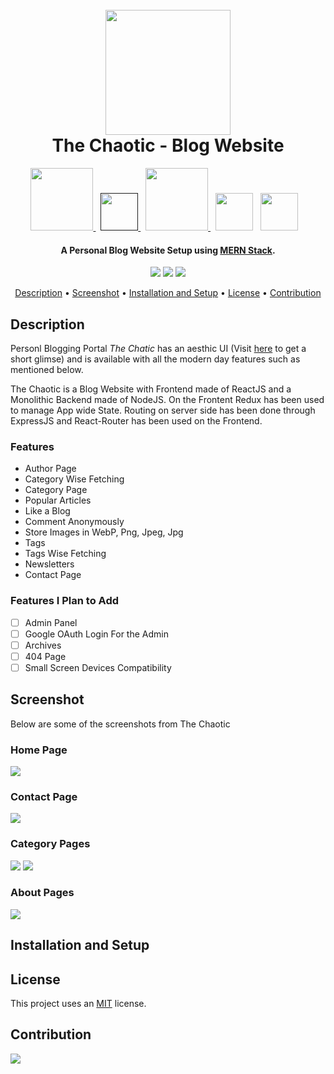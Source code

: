 <h1 align="center">
  <br>
  <a><img src="https://github.com/himakhaitan/TheChaotic/blob/main/images/Logo.png" width="200"></a>
  <br>  
  The Chaotic - Blog Website
  <br>
</h1>
<p align="center">

<a href="https://www.mongodb.com/">
<img src="https://github.com/himakhaitan/TheChaotic/blob/main/images/mongodb.png" width="100">
</a>&nbsp;
<a href="">
<img src="https://github.com/himakhaitan/TheChaotic/blob/main/images/redux.png" width="60">
</a>&nbsp;
<a href="https://expressjs.com/">
<img src="https://github.com/himakhaitan/TheChaotic/blob/main/images/expressjs.png" width="100">
</a>
&nbsp;
<a href="https://reactjs.org/"><img src="https://github.com/himakhaitan/TheChaotic/blob/main/images/reactjs.png" width="60"></a>
  &nbsp;
<a href="https://nodejs.org/en/"><img src="https://github.com/himakhaitan/TheChaotic/blob/main/images/nodejs.png" width="60"></a>
&nbsp;&nbsp;

</p>
<h4 align="center">A Personal Blog Website Setup using <a href="https://www.mongodb.com/mern-stack" target="_blank">MERN Stack</a>.</h4>

<p align="center">
  <a >
    <img src="https://img.shields.io/badge/dependencies-up%20to%20date-brightgreen.svg">
       
  </a>
  <a href="https://github.com/himakhaitan/TheChaotic/issues"><img src="https://img.shields.io/github/issues/himakhaitan/TheChaotic.svg"></a>
  
  <a href="https://opensource.org/licenses/MIT">
    <img src="https://img.shields.io/badge/license-MIT-green.svg">
  </a>
</p>

<p align="center">
  <a href="#description">Description</a> •
  <a href="#screenshot">Screenshot</a> •
  <a href="#installation-and-setup">Installation and Setup</a> •
  <a href="#license">License</a> • <a href="#contribution">Contribution</a>
</p>

## Description

Personl Blogging Portal _The Chatic_ has an aesthic UI (Visit [here](https://www.instagram.com/reel/CUQJw0nDoPW/?utm_source=ig_web_button_share_sheet) to get a short glimse) and is available with all the modern day features such as mentioned below.

The Chaotic is a Blog Website with Frontend made of ReactJS and a Monolithic Backend made of NodeJS. On the Frontent Redux has been used to manage App wide State. Routing on server side has been done through ExpressJS and React-Router has been used on the Frontend.

### Features

- Author Page
- Category Wise Fetching
- Category Page
- Popular Articles
- Like a Blog
- Comment Anonymously
- Store Images in WebP, Png, Jpeg, Jpg
- Tags
- Tags Wise Fetching
- Newsletters
- Contact Page

### Features I Plan to Add

- [ ] Admin Panel
- [ ] Google OAuth Login For the Admin
- [ ] Archives
- [ ] 404 Page
- [ ] Small Screen Devices Compatibility

## Screenshot

Below are some of the screenshots from The Chaotic

### Home Page

<img src="https://github.com/himakhaitan/TheChaotic/blob/main/images/screenshot1.png">

### Contact Page

<img src="https://github.com/himakhaitan/TheChaotic/blob/main/images/screenshot2.png">

### Category Pages

<img src="https://github.com/himakhaitan/TheChaotic/blob/main/images/screenshot4.png">
<img src="https://github.com/himakhaitan/TheChaotic/blob/main/images/screenshot5.png">

### About Pages

<img src="https://github.com/himakhaitan/TheChaotic/blob/main/images/screenshot3.png">

## Installation and Setup

## License

This project uses an [MIT](https://opensource.org/licenses/MIT) license.

## Contribution

<p><a href="https://github.com/himakhaitan/TheChaotic/graphs/contributors">
  <img src="https://contrib.rocks/image?repo=himakhaitan/TheChaotic" />
</a></p>
